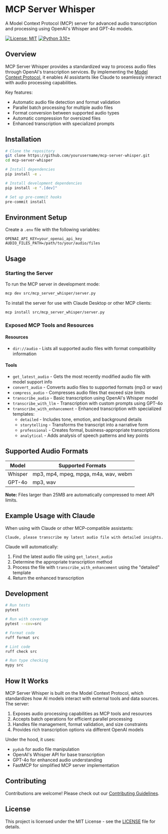 # MCP Server Whisper

A Model Context Protocol (MCP) server for advanced audio transcription and processing using OpenAI's Whisper and GPT-4o models.

[![License: MIT](https://img.shields.io/badge/License-MIT-blue.svg)](https://opensource.org/licenses/MIT)
[![Python 3.10+](https://img.shields.io/badge/python-3.10+-blue.svg)](https://www.python.org/downloads/)

## Overview

MCP Server Whisper provides a standardized way to process audio files through OpenAI's transcription services. By implementing the [Model Context Protocol](https://modelcontextprotocol.io/), it enables AI assistants like Claude to seamlessly interact with audio processing capabilities.

Key features:
- Automatic audio file detection and format validation
- Parallel batch processing for multiple audio files
- Format conversion between supported audio types
- Automatic compression for oversized files
- Enhanced transcription with specialized prompts

## Installation

```bash
# Clone the repository
git clone https://github.com/yourusername/mcp-server-whisper.git
cd mcp-server-whisper

# Install dependencies
pip install -e .

# Install development dependencies
pip install -e ".[dev]"

# Set up pre-commit hooks
pre-commit install
```

## Environment Setup

Create a `.env` file with the following variables:

```
OPENAI_API_KEY=your_openai_api_key
AUDIO_FILES_PATH=/path/to/your/audio/files
```

## Usage

### Starting the Server

To run the MCP server in development mode:

```bash
mcp dev src/mcp_server_whisper/server.py
```

To install the server for use with Claude Desktop or other MCP clients:

```bash
mcp install src/mcp_server_whisper/server.py
```

### Exposed MCP Tools and Resources

#### Resources

- `dir://audio` - Lists all supported audio files with format compatibility information

#### Tools

- `get_latest_audio` - Gets the most recently modified audio file with model support info
- `convert_audio` - Converts audio files to supported formats (mp3 or wav)
- `compress_audio` - Compresses audio files that exceed size limits
- `transcribe_audio` - Basic transcription using OpenAI's Whisper model
- `transcribe_with_llm` - Transcription with custom prompts using GPT-4o
- `transcribe_with_enhancement` - Enhanced transcription with specialized templates:
  - `detailed` - Includes tone, emotion, and background details
  - `storytelling` - Transforms the transcript into a narrative form
  - `professional` - Creates formal, business-appropriate transcriptions
  - `analytical` - Adds analysis of speech patterns and key points

## Supported Audio Formats

| Model | Supported Formats |
|-------|-------------------|
| Whisper | mp3, mp4, mpeg, mpga, m4a, wav, webm |
| GPT-4o | mp3, wav |

**Note:** Files larger than 25MB are automatically compressed to meet API limits.

## Example Usage with Claude

When using with Claude or other MCP-compatible assistants:

```
Claude, please transcribe my latest audio file with detailed insights.
```

Claude will automatically:
1. Find the latest audio file using `get_latest_audio`
2. Determine the appropriate transcription method
3. Process the file with `transcribe_with_enhancement` using the "detailed" template
4. Return the enhanced transcription

## Development

```bash
# Run tests
pytest

# Run with coverage
pytest --cov=src

# Format code
ruff format src

# Lint code
ruff check src

# Run type checking
mypy src
```

## How It Works

MCP Server Whisper is built on the Model Context Protocol, which standardizes how AI models interact with external tools and data sources. The server:

1. Exposes audio processing capabilities as MCP tools and resources
2. Accepts batch operations for efficient parallel processing
3. Handles file management, format validation, and size constraints
4. Provides rich transcription options via different OpenAI models

Under the hood, it uses:
- `pydub` for audio file manipulation
- OpenAI's Whisper API for base transcription
- GPT-4o for enhanced audio understanding
- FastMCP for simplified MCP server implementation

## Contributing

Contributions are welcome! Please check out our [Contributing Guidelines](CONTRIBUTING.md).

## License

This project is licensed under the MIT License - see the [LICENSE](LICENSE) file for details.